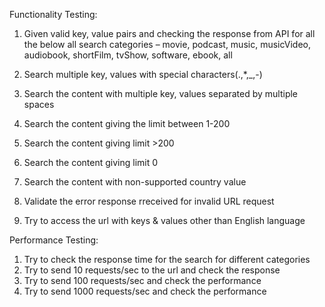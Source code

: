 Functionality Testing:
1.	Given valid key, value pairs and checking the response from API for all the below all search categories –
movie, podcast, music, musicVideo, audiobook, shortFilm, tvShow, software, ebook, all

2.	Search multiple key, values with special characters(.,*,_,-)
3.	Search the content with multiple key, values separated by  multiple spaces
4.	Search the content giving the limit between 1-200
5.	Search the content giving limit >200
6.	Search the content giving limit 0
7.	Search the content with non-supported country value
8.	Validate the error response rreceived for invalid URL request
9.	Try to access the url with keys & values other than English language


Performance Testing:
1.	Try to check the response time for the search for different categories
2.	Try to send 10 requests/sec to the url and check the response
3.	Try to send 100 requests/sec and check the performance
4.	Try to send 1000 requests/sec and check the performance
